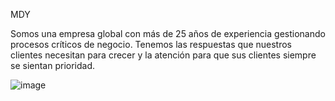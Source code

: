 MDY

Somos una empresa global con más de 25 años de experiencia gestionando procesos críticos de negocio. Tenemos las respuestas que nuestros clientes necesitan para crecer y la atención para que sus clientes siempre se sientan prioridad.


![image](https://github.com/user-attachments/assets/89e00243-cf8c-4616-8595-10441a01df80)
